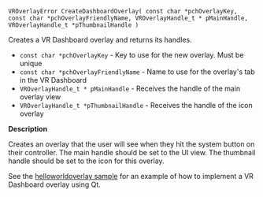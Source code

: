 `VROverlayError CreateDashboardOverlay( const char *pchOverlayKey, const char *pchOverlayFriendlyName, VROverlayHandle_t * pMainHandle, VROverlayHandle_t *pThumbnailHandle )`

Creates a VR Dashboard overlay and returns its handles.

* `const char *pchOverlayKey` - Key to use for the new overlay. Must be unique
* `const char *pchOverlayFriendlyName` - Name to use for the overlay's tab in the VR Dashboard
* `VROverlayHandle_t * pMainHandle` - Receives the handle of the main overlay view
* `VROverlayHandle_t *pThumbnailHandle` - Receives the handle of the icon overlay

**Description**

Creates an overlay that the user will see when they hit the system button on their controller. The main handle should be set to the UI view.  The thumbnail handle should be set to the icon for this overlay.

See the [helloworldoverlay sample](https://github.com/ValveSoftware/openvr/tree/master/samples/helloworldoverlay) for an example of how to implement a VR Dashboard overlay using Qt.